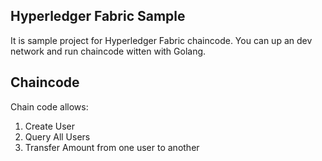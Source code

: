 ## Hyperledger Fabric Sample

It is sample project for Hyperledger Fabric chaincode.
You can up an dev network and run chaincode witten with Golang.

## Chaincode

Chain code allows:
1. Create User
2. Query All Users
3. Transfer Amount from one user to another

